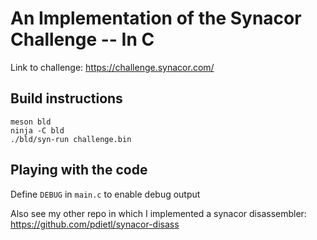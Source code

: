 # An Implementation of the Synacor Challenge -- In C

Link to challenge: https://challenge.synacor.com/

## Build instructions

```
meson bld
ninja -C bld
./bld/syn-run challenge.bin
```

## Playing with the code

Define `DEBUG` in  `main.c` to enable debug output

Also see my other repo in which I implemented a synacor disassembler: https://github.com/pdietl/synacor-disass
